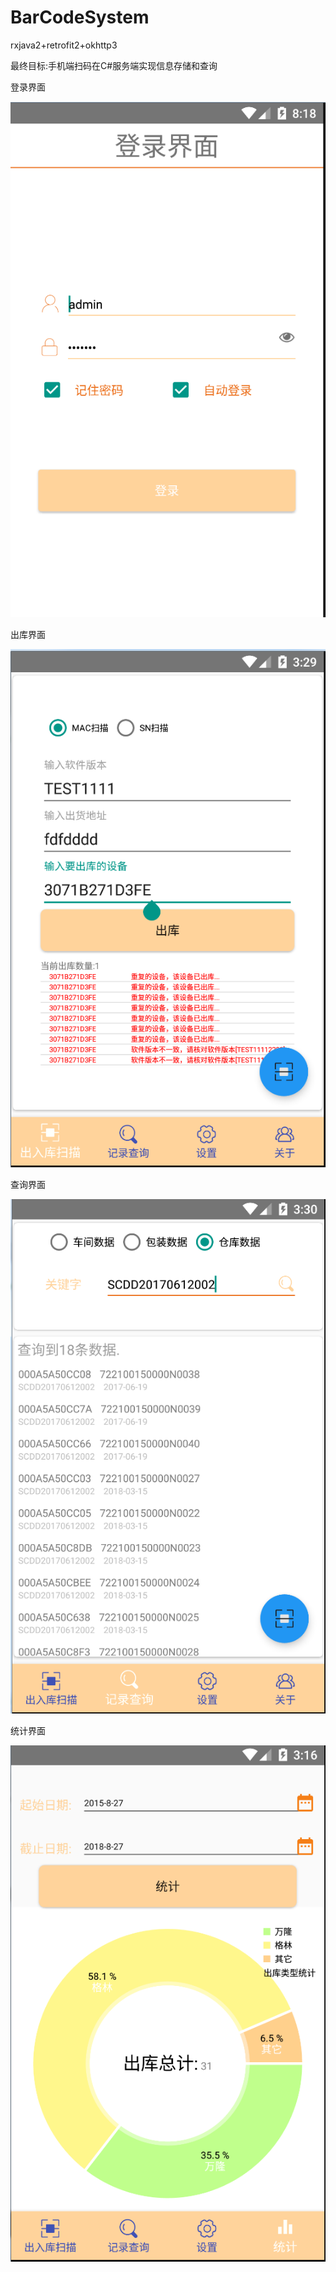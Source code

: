# BarCodeSystem
rxjava2+retrofit2+okhttp3

最终目标:手机端扫码在C#服务端实现信息存储和查询

登录界面

![image](https://github.com/may2250/BarCodeSystem/blob/master/imgs/login.png)

出库界面

![image](https://github.com/may2250/BarCodeSystem/blob/master/imgs/20180821155120.png)

查询界面

![image](https://github.com/may2250/BarCodeSystem/blob/master/imgs/20180821155210.png)

统计界面

![image](https://github.com/may2250/BarCodeSystem/blob/master/imgs/20180827151850.png)
